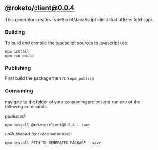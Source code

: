 ## @roketo/client@0.0.4

This generator creates TypeScript/JavaScript client that utilizes fetch-api.

### Building

To build and compile the typescript sources to javascript use:
```
npm install
npm run build
```

### Publishing

First build the package then run ```npm publish```

### Consuming

navigate to the folder of your consuming project and run one of the following commands.

_published:_

```
npm install @roketo/client@0.0.4 --save
```

_unPublished (not recommended):_

```
npm install PATH_TO_GENERATED_PACKAGE --save
